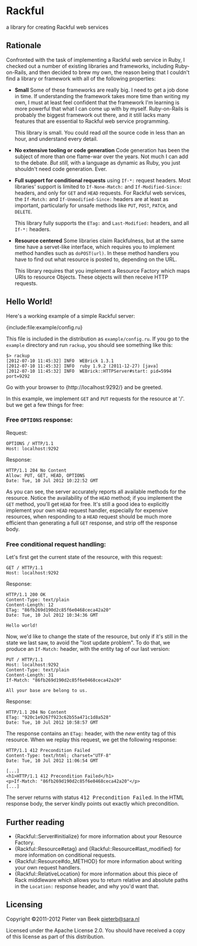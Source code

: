 Rackful
=======

a library for creating Rackful web services

Rationale
---------

Confronted with the task of implementing a Rackful web service in Ruby, I
checked out a number of existing libraries and frameworks, including
Ruby-on-Rails, and then decided to brew my own, the reason being that I couldn't
find a library or framework with all of the following properties:

*   **Small** Some of these frameworks are really big. I need to get a job done in
    time. If understanding the framework takes more time than writing my own, I
    must at least feel confident that the framework I'm learning is more powerful
    that what I can come up with by myself. Ruby-on-Rails is probably the biggest
    framework out there, and it still lacks many features that are essential to
    Rackful web service programming.

    This library is small. You could read _all_ the source code in less than an
    hour, and understand every detail.

*   **No extensive tooling or code generation** Code generation has been the
    subject of more than one flame-war over the years. Not much I can add to the
    debate. <em>But still,</em> with a language as dynamic as Ruby, you just
    shouldn't need code generation. Ever.

*   **Full support for conditional requests** using `If-*:` request headers. Most
    libraries' support is limited to `If-None-Match:` and `If-Modified-Since:`
    headers, and only for `GET` and `HEAD` requests. For Rackful web services,
    the `If-Match:` and `If-Unmodified-Since:` headers are at least as important,
    particularly for unsafe methods like `PUT`, `POST`, `PATCH`, and `DELETE`.

    This library fully supports the `ETag:` and `Last-Modified:` headers, and all
    `If-*:` headers.

*   **Resource centered** Some libraries claim Rackfulness, but at the same
    time have a servet-like interface, which requires you to implement method
    handles such as `doPOST(url)`. In these method handlers you have to find out
    what resource is posted to, depending on the URL.

    This library requires that you implement a Resource Factory which maps URIs
    to resource Objects. These objects will then receive HTTP requests.

Hello World!
------------

Here's a working example of a simple Rackful server:

{include:file:example/config.ru}

This file is included in the distribution as `example/config.ru`.
If you go to the `example` directory and run `rackup`, you should see
something like this:

    $> rackup
    [2012-07-10 11:45:32] INFO  WEBrick 1.3.1
    [2012-07-10 11:45:32] INFO  ruby 1.9.2 (2011-12-27) [java]
    [2012-07-10 11:45:32] INFO  WEBrick::HTTPServer#start: pid=5994 port=9292

Go with your browser to {http://localhost:9292/} and be greeted.

In this example, we implement `GET` and `PUT` requests for the resource at '/'. but
we get a few things for free:

### Free `OPTIONS` response:

Request:

    OPTIONS / HTTP/1.1
    Host: localhost:9292

Response:

    HTTP/1.1 204 No Content 
    Allow: PUT, GET, HEAD, OPTIONS
    Date: Tue, 10 Jul 2012 10:22:52 GMT

As you can see, the server accurately reports all available methods for the
resource. Notice the availability of the `HEAD` method; if you implement the
`GET` method, you'll get `HEAD` for free. It's still a good idea to explicitly
implement your own `HEAD` request handler, especially for expensive resources,
when responding to a `HEAD` request should be much more efficient than generating
a full `GET` response, and strip off the response body.

### Free conditional request handling:

Let's first get the current state of the resource, with this request:

    GET / HTTP/1.1
    Host: localhost:9292

Response:

    HTTP/1.1 200 OK 
    Content-Type: text/plain
    Content-Length: 12
    ETag: "86fb269d190d2c85f6e0468ceca42a20"
    Date: Tue, 10 Jul 2012 10:34:36 GMT
    
    Hello world!

Now, we'd like to change the state of the resource, but only if it's still in
the state we last saw, to avoid the "lost update problem". To do that, we
produce an `If-Match:` header, with the entity tag of our last version:

    PUT / HTTP/1.1
    Host: localhost:9292
    Content-Type: text/plain
    Content-Length: 31
    If-Match: "86fb269d190d2c85f6e0468ceca42a20"
    
    All your base are belong to us.

Response:

    HTTP/1.1 204 No Content
    ETag: "920c1e9267f923c62b55a471c1d8a528"
    Date: Tue, 10 Jul 2012 10:58:57 GMT

The response contains an `ETag:` header, with the _new_ entity tag of this
resource. When we replay this request, we get the following response:

    HTTP/1.1 412 Precondition Failed
    Content-Type: text/html; charset="UTF-8"
    Date: Tue, 10 Jul 2012 11:06:54 GMT
    
    [...]
    <h1>HTTP/1.1 412 Precondition Failed</h1>
    <p>If-Match: "86fb269d190d2c85f6e0468ceca42a20"</p>
    [...]

The server returns with status <tt>412 Precondition Failed</tt>. In the HTML
response body, the server kindly points out exactly which precondition.

Further reading
---------------
*   {Rackful::Server#initialize} for more information about your Resource Factory.
*   {Rackful::Resource#etag} and {Rackful::Resource#last_modified} for more information on
    conditional requests.
*   {Rackful::Resource#do_METHOD} for more information about writing your own request
    handlers.
*   {Rackful::RelativeLocation} for more information about this piece of Rack middleware
    which allows you to return relative and absolute paths in the `Location:`
    response header, and why you'd want that.

Licensing
---------
Copyright ©2011-2012 Pieter van Beek <pieterb@sara.nl>

Licensed under the Apache License 2.0. You should have received a copy of this
license as part of this distribution.

